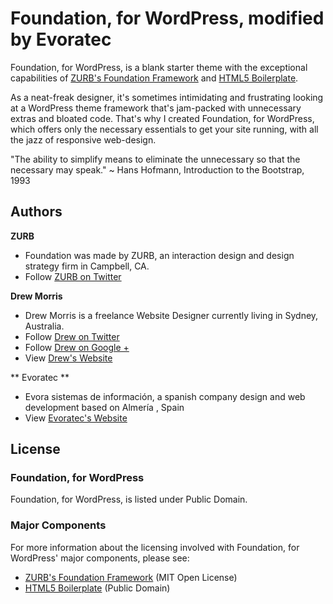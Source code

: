 # Foundation, for WordPress, modified by Evoratec

Foundation, for WordPress, is a blank starter theme with the exceptional capabilities of [ZURB's Foundation Framework](http://foundation.zurb.com/) and [HTML5 Boilerplate](http://html5boilerplate.com/).

As a neat-freak designer, it's sometimes intimidating and frustrating looking at a WordPress theme framework that's jam-packed with unnecessary extras and bloated code. That's why I created Foundation, for WordPress, which offers only the necessary essentials to get your site running, with all the jazz of responsive web-design.

"The ability to simplify means to eliminate the unnecessary so that the necessary may speak." ~ Hans Hofmann, Introduction to the Bootstrap, 1993


## Authors

**ZURB**

+ Foundation was made by ZURB, an interaction design and design strategy firm in Campbell, CA.
+ Follow [ZURB on Twitter](http://twitter.com/#!/foundationzurb)

**Drew Morris**

+ Drew Morris is a freelance Website Designer currently living in Sydney, Australia.
+ Follow [Drew on Twitter](http://www.twitter.com/drewsymo)
+ Follow [Drew on Google +](https://plus.google.com/114153589610660530694?rel=author)
+ View [Drew's Website](http://www.drewsymo.com)

** Evoratec **
+ Evora sistemas de información, a spanish company design and web development based on Almería , Spain
+ View [Evoratec's Website](http://www.evoratec.com)
## License

### Foundation, for WordPress

Foundation, for WordPress, is listed under Public Domain.

### Major Components

For more information about the licensing involved with Foundation, for WordPress' major components, please see:

* [ZURB's Foundation Framework](http://foundation.zurb.com/) (MIT Open License)
* [HTML5 Boilerplate](http://html5boilerplate.com/) (Public Domain)

